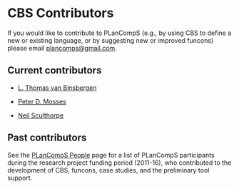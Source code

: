CBS Contributors
================

If you would like to contribute to PLanCompS (e.g., by using CBS to
define a new or existing language, or by suggesting new or improved
funcons) please email <plancomps@gmail.com>.

Current contributors
--------------------

- [L. Thomas van Binsbergen]

- [Peter D. Mosses]

- [Neil Sculthorpe]

Past contributors
------------------

See the [PLanCompS People] page for a list of PLanCompS participants during
the research project funding period \(2011-16\), who contributed to the
development of CBS, funcons, case studies, and the preliminary tool support.

[L. Thomas van Binsbergen]: https://pure.royalholloway.ac.uk/portal/en/persons/thomas-van-binsbergen(bf15f269-6564-44e7-a089-3495c671caf6).html

[Peter D. Mosses]: http://www.cs.swansea.ac.uk/~cspdm/

[Neil Sculthorpe]: http://neilsculthorpe.com

[PLanCompS People]: http://plancomps.org/people